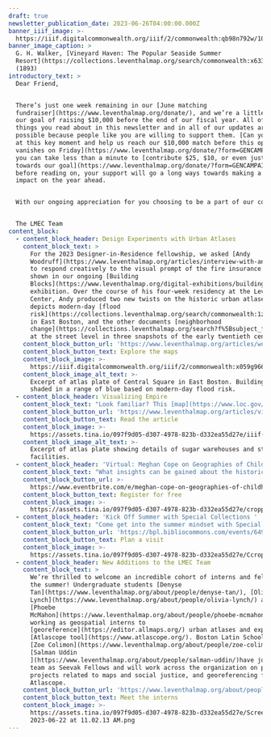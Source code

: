 ```yaml
---
draft: true
newsletter_publication_date: 2023-06-26T04:00:00.000Z
banner_iiif_image: >-
  https://iiif.digitalcommonwealth.org/iiif/2/commonwealth:qb98n792w/1007,1039,4332,1756/2000,/0/default.jpg
banner_image_caption: >
  G. H. Walker, [Vineyard Haven: The Popular Seaside Summer
  Resort](https://collections.leventhalmap.org/search/commonwealth:x633f949m)
  (1893)
introductory_text: >
  Dear Friend,


  There’s just one week remaining in our [June matching
  fundraiser](https://www.leventhalmap.org/donate/), and we’re a little behind
  our goal of raising $10,000 before the end of our fiscal year. All of the
  things you read about in this newsletter and in all of our updates are only
  possible because people like you are willing to support them. [Can you chip in
  at this key moment and help us reach our $10,000 match before this opportunity
  vanishes on Friday](https://www.leventhalmap.org/donate/?form=GENCAMPAIGN)? If
  you can take less than a minute to [contribute $25, $10, or even just $3
  towards our goal](https://www.leventhalmap.org/donate/?form=GENCAMPAIGN)
  before reading on, your support will go a long ways towards making a real
  impact on the year ahead.


  With our ongoing appreciation for you choosing to be a part of our community,


  The LMEC Team
content_block:
  - content_block_header: Design Experiments with Urban Atlases
    content_block_text: >
      For the 2023 Designer-in-Residence fellowship, we asked [Andy
      Woodruff](https://www.leventhalmap.org/articles/interview-with-andy-woodruff/)
      to respond creatively to the visual prompt of the fire insurance atlases
      shown in our ongoing [Building
      Blocks](https://www.leventhalmap.org/digital-exhibitions/building-blocks/)
      exhibition. Over the course of his four-week residency at the Leventhal
      Center, Andy produced two new twists on the historic urban atlases. One
      depicts modern-day [flood
      risk](https://collections.leventhalmap.org/search/commonwealth:1z40px27t)
      in East Boston, and the other documents [neighborhood
      change](https://collections.leventhalmap.org/search?f%5Bsubject_facet_ssim%5D%5B%5D=Professions--Massachusetts--Boston--Maps)
      at the street level in three snapshots of the early twentieth century. 
    content_block_button_url: 'https://www.leventhalmap.org/articles/woodruff-map-interactive/'
    content_block_button_text: Explore the maps
    content_block_image: >-
      https://iiif.digitalcommonwealth.org/iiif/2/commonwealth:x059g9662/4550,466,8102,8342/2000,/0/default.jpg
    content_block_image_alt_text: >-
      Excerpt of atlas plate of Central Square in East Boston. Buildings are
      shaded in a range of blue based on modern-day flood risk. 
  - content_block_header: Visualizing Empire
    content_block_text: "Look familiar? This [map](https://www.loc.gov/item/sanborn92531_001/) “depicts in meticulous detail the sugar warehouses and associated railway depots and shipping docks of twenty-one Cuban towns, with an eye towards technical details like loading capacity and building material. This is the same visual language almost exclusively used by map-making companies to depict urban cities like Boston,” writes Northeastern University co-op student\_[Patricio Pino](https://www.leventhalmap.org/about/people/patricio-pino/) in his latest article tracing webs of influence and power across the global landscape. \n"
    content_block_button_url: 'https://www.leventhalmap.org/articles/visualizing-empire/  '
    content_block_button_text: Read the article
    content_block_image: >-
      https://assets.tina.io/097f9d05-d307-4978-823b-d332ea55d27e/iiif-service_gmd_gmd4m_g4920m_g4920m_g09796001_sb000110-3049x993x2916x3029-1024x-0-default.jpeg
    content_block_image_alt_text: >-
      Excerpt of atlas plate showing details of sugar warehouses and storage
      facilities. 
  - content_block_header: 'Virtual: Meghan Cope on Geographies of Childhood · July 25, 12:00pm ET '
    content_block_text: "What insights can be gained about the historical geographies of childhood from primary source material? What do maps—designed for or by children—reveal about the conditions, spaces, and places of childhood? Join us on Tuesday, July 25 at 12:00M EDT with\_Meghan Cope\_for a virtual talk on the conditions and experiences of childhood in early twentieth century New England. This talk is free and open to the public. It will broadcast live to our\_[Facebook page](https://www.facebook.com/bplmaps)\_and\_[YouTube channel](https://www.youtube.com/@LeventhalMapEducationCenter).\n"
    content_block_button_url: >-
      https://www.eventbrite.com/e/meghan-cope-on-geographies-of-childhood-tickets-653110349637
    content_block_button_text: Register for free
    content_block_image: >-
      https://assets.tina.io/097f9d05-d307-4978-823b-d332ea55d27e/cropped-playground2.jpeg
  - content_block_header: 'Kick Off Summer with Special Collections '
    content_block_text: "Come get into the summer mindset with Special Collections! Select items that spotlight Summer Fun will be on view for the month of July in the Special Collections reading room—no appointment necessary. Items include: Automobile Map of New England Showing the Ideal Tour (1925); Other Sandy Cove Stories\_(1931); An Impression of Summer: A Landscape Panorama\_(1966); a sixteenth-century treatise on swimming techniques; and a selection of photographs of baseball legends Jackie Robinson and Satchel Paige in Boston.\n"
    content_block_button_url: 'https://bpl.bibliocommons.com/events/64919fa173e31d2900bc7da6'
    content_block_button_text: Plan a visit
    content_block_image: >-
      https://assets.tina.io/097f9d05-d307-4978-823b-d332ea55d27e/CcropXspotlight_2023Jul_445x890.jpeg
  - content_block_header: New Additions to the LMEC Team
    content_block_text: >
      We’re thrilled to welcome an incredible cohort of interns and fellows for
      the summer! Undergraduate students [Denyse
      Tan](https://www.leventhalmap.org/about/people/denyse-tan/), [Olivia
      Lynch](https://www.leventhalmap.org/about/people/olivia-lynch/) and
      [Phoebe
      McMahon](https://www.leventhalmap.org/about/people/phoebe-mcmahon/) are
      working as geospatial interns to
      [georeference](https://editor.allmaps.org/) urban atlases and expand our
      [Atlascope tool](https://www.atlascope.org/). Boston Latin School students
      [Zoe Colimon](https://www.leventhalmap.org/about/people/zoe-colimon/) and
      [Salman Uddin
      ](https://www.leventhalmap.org/about/people/salman-uddin/)have joined the
      team as Seevak Fellows and will work across the organization on public
      projects related to maps and social justice, and georeferencing for
      Atlascope. 
    content_block_button_url: 'https://www.leventhalmap.org/about/people/#interns'
    content_block_button_text: Meet the interns
    content_block_image: >-
      https://assets.tina.io/097f9d05-d307-4978-823b-d332ea55d27e/Screen Shot
      2023-06-22 at 11.02.13 AM.png
---
```






















